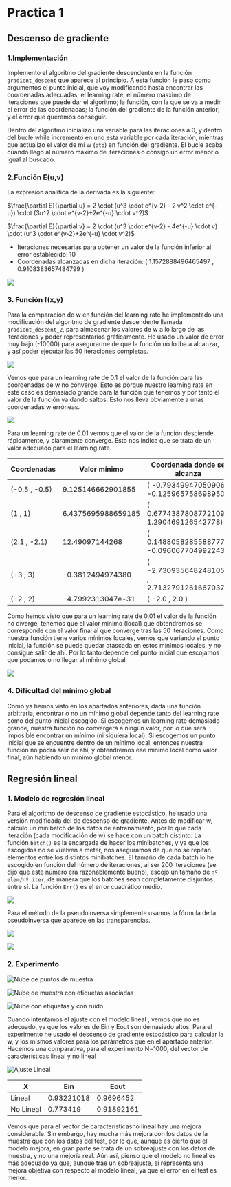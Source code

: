 # Practica 1

## Descenso de gradiente

### 1.Implementación

Implemento el algoritmo del gradiente descendente en la función `gradient_descent` que aparece al principio. A esta función le paso como argumentos el punto inicial, que voy modificando hasta encontrar las coordenadas adecuadas; el learning rate; el número másximo de iteraciones que puede dar el algoritmo; la función, con la que se va a medir el error de las coordenadas; la función del gradiente de la función anterior; y el error que queremos conseguir.

Dentro del algoritmo inicializo una variable para las iteraciones a 0, y dentro del bucle while incremento en uno esta variable por cada iteración, mientras que actualizo el valor de mi w (`pto`) en función del gradiente. El bucle acaba cuando llego al número máximo de iteraciones o consigo un error menor o igual al buscado.

### 2.Función E(u,v)

La expresión analítica de la derivada es la siguiente:

$\frac{\partial E}{\partial u} = 2 \cdot (u^3 \cdot e^{v-2} - 2 v^2 \cdot e^{-u}) \cdot (3u^2 \cdot e^{v-2}+2e^{-u} \cdot v^2)$

$\frac{\partial E}{\partial v} = 2 \cdot (u^3 \cdot e^{v-2} - 4e^{-u} \cdot v) \cdot (u^3 \cdot e^{v-2}+2e^{-u} \cdot v^2)$

- Iteraciones necesarias para obtener un valor de la función inferior al error establecido: 10
- Coordenadas alcanzadas en dicha iteración: ( 1.1572888496465497 , 0.9108383657484799 )

![](img/1.png)

### 3\. Función f(x,y)

Para la comparación de w en función del learning rate he implementado una modificación del algoritmo de gradiente descendente llamada `gradient_descent_2`, para almacenar los valores de w a lo largo de las iteraciones y poder representarlos gráficamente. He usado un valor de error muy bajo (-10000) para asegurarme de que la función no lo iba a alcanzar, y así poder ejecutar las 50 iteraciones completas.

![](img/2.png)

Vemos que para un learning rate de 0.1 el valor de la función para las coordenadas de w no converge. Esto es porque nuestro learning rate en este caso es demasiado grande para la función que tenemos y por tanto el valor de la función va dando saltos. Esto nos lleva obviamente a unas coordenadas w erróneas.

![](img/3.png)

Para un learning rate de 0.01 vemos que el valor de la función desciende rápidamente, y claramente converge. Esto nos indica que se trata de un valor adecuado para el learning rate.

Coordenadas   | Valor mínimo       | Coordenada donde se alcanza
------------- | ------------------ | -------------------------------------------
(-0.5 , -0.5) | 9.125146662901855  | ( -0.79349947050906 , -0.125965758698950)
(1 , 1)       | 6.4375695988659185 | ( 0.6774387808772109 , 1.290469126542778)
(2.1 , -2.1)  | 12.49097144268     | ( 0.1488058285588777 , -0.096067704992243)
(-3 , 3)      | -0.3812494974380   | ( -2.7309356482481055 , 2.7132791261667037)
(-2 , 2)      | -4.7992313047e-31  | ( -2.0 , 2.0 )

Como hemos visto que para un learning rate de 0.01 el valor de la función no diverge, tenemos que el valor mínimo (local) que obtendremos se corresponde con el valor final al que converge tras las 50 iteraciones. Como nuestra función tiene varios mínimos locales, vemos que variando el punto inicial, la función se puede quedar atascada en estos mínimos locales, y no consigue salir de ahí. Por lo tanto depende del punto inicial que escojamos que podamos o no llegar al mínimo global

![](img/4.png)

### 4\. Dificultad del mínimo global

Como ya hemos visto en los apartados anteriores, dada una función arbitraria, encontrar o no un mínimo global depende tanto del learning rate como del punto inicial escogido. Si escogemos un learning rate demasiado grande, nuestra función no convergerá a ningún valor, por lo que será imposible encontrar un mínimo (ni siquiera local). Si escogemos un punto inicial que se encuentre dentro de un mínimo local, entonces nuestra función no podrá salir de ahí, y obtendremos ese mínimo local como valor final, aún habiendo un mínimo global menor.

## Regresión lineal

### 1\. Modelo de regresión lineal

Para el algoritmo de descenso de gradiente estocástico, he usado una versión modificada del de descenso de gradiente. Antes de modificar w, calculo un minibatch de los datos de entrenamiento, por lo que cada iteración (cada modificación de w) se hace con un batch distinto. La función `batch()` es la encargada de hacer los minibatches, y ya que los escogidos no se vuelven a meter, nos aseguramos de que no se repitan elementos entre los distintos minibatches. El tamaño de cada batch lo he escogido en función del número de iteraciones, al ser 200 iteraciones (se dijo que este número era razonablemente bueno), escojo un tamaño de `nº elem/nº iter`, de manera que los batches sean completamente disjuntos entre sí. La función `Err()` es el error cuadrático medio.

![](img/5.png)

Para el método de la pseudoinversa simplemente usamos la fórmula de la pseudoinversa que aparece en las transparencias.

![](img/6.png)

![](img/7.png)

### 2\. Experimento

![Nube de puntos de muestra](img/8.png)

![Nube de muestra con etiquetas asociadas](img/9.png)

![Nube con etiquetas y con ruido](img/10.png)

Cuando intentamos el ajuste con el modelo lineal , vemos que no es adecuado, ya que los valores de Ein y Eout son demasiado altos. Para el experimento he usado el descenso de gradiente estocástico para calcular la w, y los mismos valores para los parámetros que en el apartado anterior. Hacemos una comparativa, para el experimento N=1000, del vector de características lineal y no lineal

![Ajuste Lineal](img/11.png)

X         | Ein        | Eout
--------- | ---------- | ----------
Lineal    | 0.93221018 | 0.9696452
No Lineal | 0.773419   | 0.91892161

Vemos que para el vector de característicasno lineal hay una mejora considerable. Sin embargo, hay mucha más mejora con los datos de la muestra que con los datos del test, por lo que, aunque es cierto que el modelo mejora, en gran parte se trata de un sobreajuste con los datos de muestra, y no una mejoría real. Aún así, pienso que el modelo no lineal es más adecuado ya que, aunque trae un sobreajuste, sí representa una mejora objetiva con respecto al modelo lineal, ya que el error en el test es menor.
